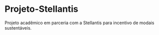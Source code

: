 # Projeto-Stellantis
Projeto acadêmico em parceria com a Stellantis para incentivo de modais sustentáveis. 
